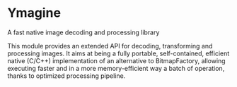 Ymagine
=======
A fast native image decoding and processing library

This module provides an extended API for decoding, transforming and
processing images. It aims at being a fully portable, self-contained,
efficient native (C/C++) implementation of an alternative to BitmapFactory,
allowing executing faster and in a more memory-efficient way a batch of
operation, thanks to optimized processing pipeline.

